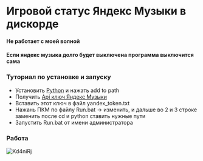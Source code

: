 # Игровой статус Яндекс Музыки в дискорде
#### Не работает с моей волной
#### Если яндекс музыка долго будет выключена программа выключится сама
### Туториал по установке и запуску
- Установить [Python](https://www.python.org/downloads/) и нажать add to path
- Получить [Api ключ Яндекс Музыки](https://github.com/MarshalX/yandex-music-token)
- Вставить этот ключ в файл yandex_token.txt
- Нажань ПКМ по файлу Run.bat -> изменить, и дальше во 2 и 3 строке заменить после cd и python ставить нужные пути
- Запустить Run.bat от имени администратора
### Работа

![Kd4niRj](https://github.com/flaysyz/yandex-music-rpc/assets/91736204/a0f2f6f4-e8e6-4264-9157-7f7ff25903f5)
